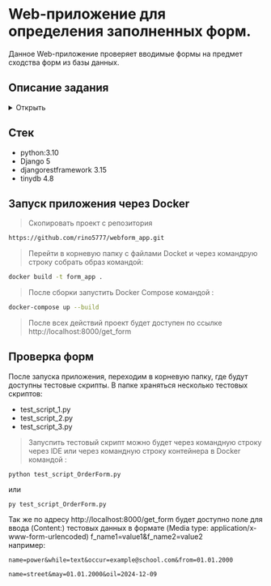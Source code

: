 # Web-приложение для определения заполненных форм.
Данное Web-приложение проверяет вводимые формы на предмет сходства форм из базы данных.
## Описание задания
<details>
  <summary>Открыть</summary>

В базе данных хранится список шаблонов форм.

Шаблон формы, это структура, которая задается уникальным набором полей, с указанием их типов.

Пример шаблона формы:
```
{
    "name": "Form template name",
    "field_name_1": "email",
    "field_name_2": "phone"
}
```

Всего должно поддерживаться четыре типа данных полей: 
email
телефон
дата
текст.

Все типы кроме текста должны поддерживать валидацию. Телефон передается в стандартном формате +7 xxx xxx xx xx, дата передается в формате DD.MM.YYYY или YYYY-MM-DD.

Имя шаблона формы задается в свободной форме, например MyForm или Order Form.
Имена полей также задаются в свободной форме (желательно осмысленно), например user_name, order_date или lead_email.

На вход по урлу /get_form POST запросом передаются данные такого вида:
f_name1=value1&f_name2=value2

В ответ нужно вернуть имя шаблона формы, если она была найдена.
Чтобы найти подходящий шаблон нужно выбрать тот, поля которого совпали с полями в присланной форме. Совпадающими считаются поля, у которых совпали имя и тип значения. Полей в пришедшей форме может быть больше чем в шаблоне, в этом случае шаблон все равно будет считаться подходящим. Самое главное, чтобы все поля шаблона присутствовали в форме.

Если подходящей формы не нашлось, вернуть ответ в следующем формате
```
{
    f_name1: FIELD_TYPE,
    f_name2: FIELD_TYPE
}
```

где FIELD_TYPE это тип поля, выбранный на основе правил валидации, проверка правил должна производиться в следующем порядке дата, телефон, email, текст.

В качестве базы данных рекомендуем использовать tinyDB, вместе с исходниками задания должен поставляться файл с тестовой базой, содержащей шаблоны форм. Но если сможете поднять и использовать контейнер Docker с MongoDB - это будет отличное решение, однако оно может отнять у вас много времени и не является обязательным.

Также в комплекте должен быть скрипт, который совершает тестовые запросы. Если окружение приложения подразумевает что-то выходящее за рамки virtualenv, то все должно быть упаковано в Docker контейнеры или таким способом, чтобы не приходилось ставить дополнительные пакеты и утилиты на машине. Все необходимые действия для настройки и запуска приложения должны находится в файле README.

Версия Python остается на ваш выбор. Мы рекомендуем использовать версию 3.6 и выше.

Входные данные для веб-приложения:
Список полей со значениями в теле POST запроса.

Выходные данные:
Имя наиболее подходящей данному списку полей формы, при отсутствии совпадений с известными формами произвести типизацию полей на лету и вернуть список полей с их типами.

  </details>

## Стек
* python:3.10
* Django 5
* djangorestframework 3.15
* tinydb 4.8
## Запуск приложения через Docker
> Скопировать проект с репозитория 
```sh
https://github.com/rino5777/webform_app.git
 ```
> Перейти в корневую папку с файлами Docket и через командрую строку собрать образ командой: 
```sh
docker build -t form_app .
 ```
> После сборки запустить Docker Compose командой :
```sh
docker-compose up --build
 ```
> После всех действий проект будет доступен по ссылке http://localhost:8000/get_form
## Проверка форм
После запуска приложения, переходим в корневую папку, где будут доступны тестовые скрипты.
В папке храняться несколько тестовых скриптов:
* test_script_1.py
* test_script_2.py
* test_script_3.py
> Запуспить тестовый скрипт можно будет через командную строку через IDE или через командную строку контейнера в Docker командой :
```  
python test_script_OrderForm.py
 ```
или 
```  
py test_script_OrderForm.py
  ```
Так же по адресу http://localhost:8000/get_form будет доступно поле для ввода (Content:) тестовых данных в формате (Media type: application/x-www-form-urlencoded) f_name1=value1&f_name2=value2<br>
например:
```
name=power&while=text&occur=example@school.com&from=01.01.2000
```
```
name=street&may=01.01.2000&oil=2024-12-09
```

